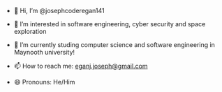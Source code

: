 - 👋 Hi, I’m @josephcoderegan141
  
- 👀 I’m interested in software engineering, cyber security and space exploration
  
- 🌱 I’m currently studing computer science and software engineering in Maynooth university!
  
- 📫 How to reach me: eganj.joseph@gmail.com
  
- 😄 Pronouns: He/Him

<!---
josephcoderegan141/josephcoderegan141 is a ✨ special ✨ repository because its `README.md` (this file) appears on your GitHub profile.
You can click the Preview link to take a look at your changes.
--->
